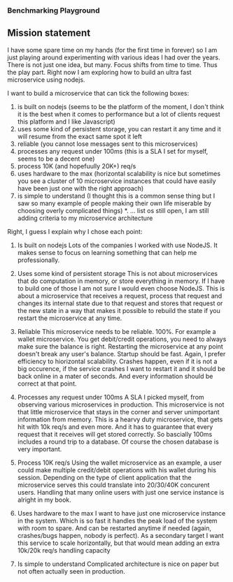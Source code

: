 ### Benchmarking Playground

## Mission statement
I have some spare time on my hands (for the first time in forever) so I am just playing around experimenting with various ideas I had over the years.
There is not just one idea, but many. Focus shifts from time to time. Thus the play part.
Right now I am exploring how to build an ultra fast microservice using nodejs. 

I want to build a microservice that can tick the following boxes:
1. is built on nodejs (seems to be the platform of the moment, I don't think it is the best when it comes to performance but a lot of clients request this platform and I like Javascript) 
2. uses some kind of persistent storage, you can restart it any time and it will resume from the exact same spot it left
3. reliable (you cannot lose messages sent to this microservices)
4. processes any request under 100ms (this is a SLA I set for myself, seems to be a decent one)
5. process 10K (and hopefuully 20K+) req/s
6. uses hardware to the max (horizontal scalability is nice but sometimes you see a cluster of 10 microservice instances that could have easily have been just one with the right approach)
7. is simple to understand (I thought this is a common sense thing but I saw so many example of people making their own life miserable by choosing overly complicated things)
*. ... list os still open, I am still adding criteria to my microservice architecture

Right, I guess I explain why I chose each point:

1. Is built on nodejs
Lots of the companies I worked with use NodeJS. It makes sense to focus on learning something that can help me professionally.

2. Uses some kind of persistent storage
This is not about microservices that do computation in memory, or store everything in memory. If I have to build one of those I am not sure I would even choose NodeJS.
This is about a microservice that receives a request, process that request and changes its internal state due to that request and stores that request or the new state 
in a way that makes it possible to rebuild the state if you restart the microservice at any time. 

3. Reliable
This microservice needs to be reliable. 100%. For example a wallet microservice. You get debit/credit operations, you need to always make sure the balance is right.
Restarting the microservice at any point doesn't break any user's balance. Startup should be fast. Again, I prefer efficiency to hiorizontal scalability. 
Crashes happen, even if it is not a big occurence, if the service crashes I want to restart it and it should be back online in a mater of seconds. 
And every information should be correct at that point.

4. Processes any request under 100ms
A SLA I picked myself, from observing various microservices in production. This microservice is not that little microservice that stays in the corner and server unimportant information from memory.
This is a hearvy duty microservice, that gets hit with 10k req/s and even more. And it has to guarantee that every request that it receives will get stored correctly.
So bascially 100ms includes a round trip to a database. Of course the chosen database is very important.

5. Process 10K req/s
Using the wallet microservice as an example, a user could make multiple credit/debit operations with his wallet during his session. 
Depending on the type of client application that the microservice serves this could translate into 20/30/40K concurent users. 
Handling that many online users with just one service instance is alright in my book.

6. Uses hardware to the max
I want to have just one microservice instance in the system. Which is so fast it handles the peak load of the system with room to spare. 
And can be restarted anytime if needed (again, crashes/bugs happen, nobody is perfect). As a secondary target I want this service to scale horizontally, 
but that would mean adding an extra 10k/20k req/s handling capacity

7. Is simple to understand
Complicated architecture is nice on paper but not often actually seen in production.




